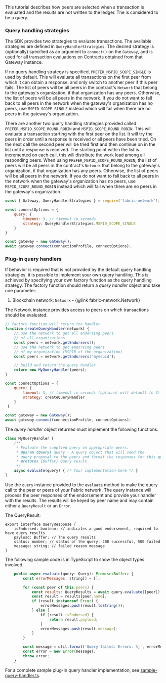 This tutorial describes how peers are selected when a transaction is evaluated
and the results are not written to the ledger. The is considered to be a
query.

### Query handling strategies

The SDK provides two strategies to evaluate transactions.
The available strategies are defined
in `QueryHandlerStrategies`. The desired strategy is (optionally)
specified as an argument to `connect()` on the `Gateway`, and is used for
all transaction evaluations on Contracts obtained from that Gateway
instance.

If no query handling strategy is specified, `PREFER_MSPID_SCOPE_SINGLE` is used
by default. This will evaluate all transactions on the first peer from
which it can obtain a response, and only switch to another peer if this
peer fails. The list of peers will be all peers in the contract's `Network`
that belong to the gateway's organization, if that organization has any peers.
Otherwise, the list of peers will be all peers in the network. If you do not
want to fall back to all peers in the network when the gateway's organization has
no peers, use `MSPID_SCOPE_SINGLE` instead which will fail when there are no peers
in the gateway's organization.

There are another two query handling strategies provided called `PREFER_MSPID_SCOPE_ROUND_ROBIN`
and `MSPID_SCOPE_ROUND_ROBIN`.
This will evaluate a transaction starting with the first peer on the list.
It will try the peers in order until a response is received or all peers
have been tried. On the next call the second peer will be tried first and then
continue on in the list until a response is received. The starting point within
the list is incremented on each call, this will distribute the work load among all
responding peers. When using `PREFER_MSPID_SCOPE_ROUND_ROBIN`, the list of peers
will be all peers in the contract's `Network` that belong to the gateway's organization,
if that organization has any peers. Otherwise, the list of peers will be all peers
in the network. If you do not want to fall back to all peers in the network when the
gateway's organization has no peers, use `MSPID_SCOPE_ROUND_ROBIN` instead which will
fail when there are no peers in the gateway's organization.

```javascript
const { Gateway, QueryHandlerStrategies } = require('fabric-network');

const connectOptions = {
    query: {
        timeout: 3, // timeout in seconds
        strategy: QueryHandlerStrategies.MSPID_SCOPE_SINGLE
    }
}

const gateway = new Gateway();
await gateway.connect(connectionProfile, connectOptions);
```

### Plug-in query handlers

If behavior is required that is not provided by the default query handling
strategies, it is possible to implement your own query handling. This is
achieved by specifying your own factory function as the query handling
strategy. The factory function should return a *query handler*
object and take one parameter:
1. Blockchain network: `Network` - {@link fabric-network.Network}

The Network instance provides access to peers on which transactions should be
evaluated.

```javascript
// factory function will return the handler
function createQueryHandler(network) {
    // use the network to get all endorsing peers
    // of all organizations
    const peers = network.getEndorsers();
    // use the network to get endorsing peers
    // of my organization (MSPID of the organization)
    const peers = network.getEndorsers('mymspid');

    // build and return the query handler
    return new MyQueryHandler(peers);
}

const connectOptions = {
    query: {
        timeout: 3, // timeout in seconds (optional will default to 3)
        strategy: createQueryHandler
    }
 }

const gateway = new Gateway();
await gateway.connect(connectionProfile, connectOptions);
```

The *query handler* object returned must implement the following functions.

```javascript
class MyQueryHandler {
	/**
	 * Evaluate the supplied query on appropriate peers.
	 * @param {Query} query - A query object that will send the
	 * query proposal to the peers and format the responses for this query handler
	 * @returns {Buffer} Query result.
	 */
    async evaluate(query) { /* Your implementation here */ }
}
```

Use the `query` instance provided to the `evaluate` method to make the query call
to the peer or peers of your Fabric network. The query instance will process
the peer responses of the endorsement and provide your handler with the results.
The results will be keyed by peer name and may contain either a `QueryResult`
or an `Error`.

The QueryResult:
```
export interface QueryResponse {
	isEndorsed: boolean; // indicates a good endorsement, required to have query results
	payload: Buffer; // The query results
	status: number; // status of the query, 200 successful, 500 failed
	message: string; // failed reason message
}
```

The following sample code is in TypeScript to show the object types involved.
```javascript
	public async evaluate(query: Query): Promise<Buffer> {
		const errorMessages: string[] = [];

		for (const peer of this.peers) {
			const results: QueryResults = await query.evaluate([peer]);
			const result = results[peer.name];
			if (result instanceof Error) {
				errorMessages.push(result.toString());
			} else {
				if (result.isEndorsed) {
					return result.payload;
				}
				errorMessages.push(result.message);
			}
		}

		const message = util.format('Query failed. Errors: %j', errorMessages);
		const error = new Error(message);
		throw error;
	}
```

For a complete sample plug-in query handler implementation, see [sample-query-handler.ts](https://github.com/hyperledger/fabric-sdk-node/blob/master/test/ts-scenario/config/handlers/sample-query-handler.ts).
